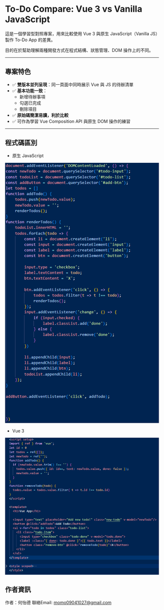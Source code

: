 # To-Do Compare: Vue 3 vs Vanilla JavaScript

這是一個學習型對照專案，用來比較使用 Vue 3 與原生 JavaScript（Vanilla JS）製作 To-Do App 的差異。

目的在於幫助理解兩種開發方式在程式結構、狀態管理、DOM 操作上的不同。

---

## 專案特色

- ✅ **雙版本並列呈現**：同一頁面中同時展示 Vue 與 JS 的待辦清單
- ✅ **基本功能一致**：
  - 新增待辦事項
  - 勾選已完成
  - 刪除項目
- ✅ **原始碼簡潔易讀，利於比較**
- ✅ 可作為學習 Vue Composition API 與原生 DOM 操作的練習

---

## 程式碼區別

- 原生 JavaScript

![To-Do App 對照圖](./public/js.png)

- Vue 3

![To-Do App 對照圖](./public/vue.png)

## 作者資訊

作者：何怡德
聯絡Email: momo09041027@gmail.com

